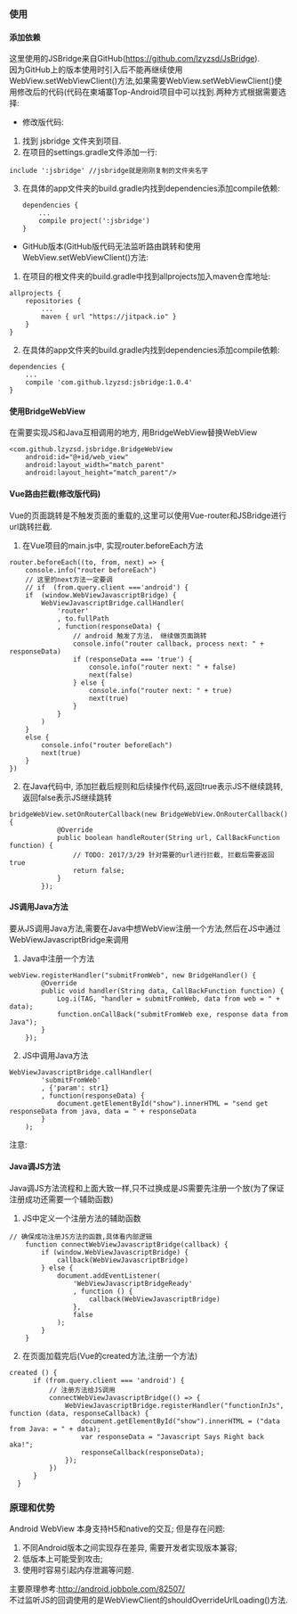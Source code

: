 ### 使用
#### 添加依赖
这里使用的JSBridge来自GitHub(https://github.com/lzyzsd/JsBridge).  
因为GitHub上的版本使用时引入后不能再继续使用WebView.setWebViewClient()方法,如果需要WebView.setWebViewClient()使用修改后的代码(代码在柬埔寨Top-Android项目中可以找到.两种方式根据需要选择:
* 修改版代码:
1. 找到 jsbridge 文件夹到项目.
2. 在项目的settings.gradle文件添加一行:
```
include ':jsbridge' //jsbridge就是刚刚复制的文件夹名字
```
3. 在具体的app文件夹的build.gradle内找到dependencies添加compile依赖:
    ```
    dependencies {
        ...
        compile project(':jsbridge')
    }
    ```
* GitHub版本(GitHub版代码无法监听路由跳转和使用WebView.setWebViewClient()方法: 
1. 在项目的根文件夹的build.gradle中找到allprojects加入maven仓库地址:
``` 
allprojects {
    repositories {
        ...
        maven { url "https://jitpack.io" }
    }
}
```
2. 在具体的app文件夹的build.gradle内找到dependencies添加compile依赖:
```
dependencies {
    ...
    compile 'com.github.lzyzsd:jsbridge:1.0.4'
}
```
#### 使用BridgeWebView
在需要实现JS和Java互相调用的地方, 用BridgeWebView替换WebView
```
<com.github.lzyzsd.jsbridge.BridgeWebView
    android:id="@+id/web_view"
    android:layout_width="match_parent"
    android:layout_height="match_parent"/>
```
#### Vue路由拦截(修改版代码)
Vue的页面跳转是不触发页面的重载的,这里可以使用Vue-router和JSBridge进行url跳转拦截.
1. 在Vue项目的main.js中, 实现router.beforeEach方法
```
router.beforeEach((to, from, next) => {
    console.info("router beforeEach")
    // 这里的next方法一定要调
    // if  (from.query.client ==='android') {
    if  (window.WebViewJavascriptBridge) {
        WebViewJavascriptBridge.callHandler(
            'router'
            , to.fullPath
            , function(responseData) {
                // android 触发了方法， 继续做页面跳转
                console.info("router callback, process next: " + responseData)
                if (responseData === 'true') {
                    console.info("router next: " + false)
                    next(false)
                } else {
                    console.info("router next: " + true)
                    next(true)
                }
            }
        )
    }
    else {
        console.info("router beforeEach")
        next(true)
    }
})
```
2. 在Java代码中, 添加拦截后规则和后续操作代码,返回true表示JS不继续跳转,返回false表示JS继续跳转
```
bridgeWebView.setOnRouterCallback(new BridgeWebView.OnRouterCallback() {
            @Override
            public boolean handleRouter(String url, CallBackFunction function) {
                // TODO: 2017/3/29 针对需要的url进行拦截, 拦截后需要返回true
                return false;
            }
        });
```        


#### JS调用Java方法
要从JS调用Java方法,需要在Java中想WebView注册一个方法,然后在JS中通过WebViewJavascriptBridge来调用
1. Java中注册一个方法
```
webView.registerHandler("submitFromWeb", new BridgeHandler() {
        @Override
        public void handler(String data, CallBackFunction function) {
            Log.i(TAG, "handler = submitFromWeb, data from web = " + data);
            function.onCallBack("submitFromWeb exe, response data from Java");
        }
    });
```
2. JS中调用Java方法
```
WebViewJavascriptBridge.callHandler(
        'submitFromWeb'
        , {'param': str1}
        , function(responseData) {
            document.getElementById("show").innerHTML = "send get responseData from java, data = " + responseData
        }
    );
```
注意: 

#### Java调JS方法
Java调JS方法流程和上面大致一样,只不过换成是JS需要先注册一个放(为了保证注册成功还需要一个辅助函数)
1. JS中定义一个注册方法的辅助函数
```
// 确保成功注册JS方法的函数,具体看内部逻辑
    function connectWebViewJavascriptBridge(callback) {
        if (window.WebViewJavascriptBridge) {
            callback(WebViewJavascriptBridge)
        } else {
            document.addEventListener(
                'WebViewJavascriptBridgeReady'
                , function () {
                    callback(WebViewJavascriptBridge)
                },
                false
            );
        }
    }
```
2. 在页面加载完后(Vue的created方法,注册一个方法)
```
created () {
      if (from.query.client === 'android') {
          // 注册方法给JS调用
          connectWebViewJavascriptBridge(() => {
              WebViewJavascriptBridge.registerHandler("functionInJs", function (data, responseCallback) {
                  document.getElementById("show").innerHTML = ("data from Java: = " + data);
                  var responseData = "Javascript Says Right back aka!";
                  responseCallback(responseData);
              });
          })
      }
  }
```


### 原理和优势
Android WebView 本身支持H5和native的交互; 但是存在问题:
1. 不同Android版本之间实现存在差异, 需要开发者实现版本兼容;
2. 低版本上可能受到攻击;
3. 使用时容易引起内存泄漏等问题.

主要原理参考:http://android.jobbole.com/82507/  
不过监听JS的回调使用的是WebViewClient的shouldOverrideUrlLoading()方法.
